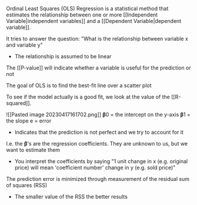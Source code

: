 Ordinal Least Squares (OLS) Regression is a statistical method that estimates the relationship between one or more [[Independent Variable|independent variables]] and a [[Dependent Variable|dependent variable]].

It tries to answer the question: "What is the relationship between variable x and variable y"
- The relationship is assumed to be linear

The [[P-value]] will indicate whether a variable is useful for the prediction or not

The goal of OLS is to find the best-fit line over a scatter plot 

To see if the model actually is a good fit, we look at the value of the [[R-squared]].


![[Pasted image 20230417161702.png]]
**β**0 = the intercept on the y-axis
**β**1 = the slope
e = error
- Indicates that the prediction is not perfect and we try to account for it

I.e. the **β**'s are the regression coefficients. They are unknown to us, but we want to estimate them
- You interpret the coefficients by saying "1 unit change in x (e.g. original price) will mean 'coefficient number' change in y (e.g. sold price)"


The prediction error is minimized through measurement of the residual sum of squares (RSS)
- The smaller value of the RSS the better results
